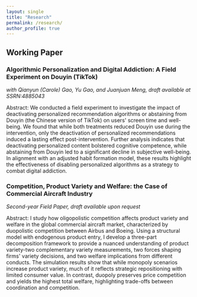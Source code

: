 ```yaml
---
layout: single
title: "Research"
permalink: /research/
author_profile: true
---
```

## Working Paper

### Algorithmic Personalization and Digital Addiction: A Field Experiment on Douyin (TikTok)
*with Qianyun (Carole) Gao, Yu Gao, and Juanjuan Meng, draft available at SSRN:4885043*

Abstract: We conducted a field experiment to investigate the impact of deactivating personalized recommendation algorithms or abstaining from Douyin (the Chinese version of TikTok) on users' screen time and well-being. We found that while both treatments reduced Douyin use during the intervention, only the deactivation of personalized recommendations induced a lasting effect post-intervention. Further analysis indicates that deactivating personalized content bolstered cognitive competence, while abstaining from Douyin led to a significant decline in subjective well-being. In alignment with an adjusted habit formation model, these results highlight the effectiveness of disabling personalized algorithms as a strategy to combat digital addiction.


### Competition, Product Variety and Welfare: the Case of Commercial Aircraft Industry
*Second-year Field Paper, draft available upon request*

Abstract: I study how oligopolistic competition affects product variety and welfare in the global commercial aircraft market, characterized by duopolistic competition between Airbus and Boeing. Using a structural model with endogenous product entry, I develop a three-part decomposition framework to provide a nuanced understanding of product variety-two complementary variety measurements, two forces shaping firms' variety decisions, and two welfare implications from different conducts. The simulation results show that while monopoly scenarios increase product variety, much of it reflects strategic repositioning with limited consumer value. In contrast, duopoly preserves price competition and yields the highest total welfare, highlighting trade-offs between coordination and competition.









